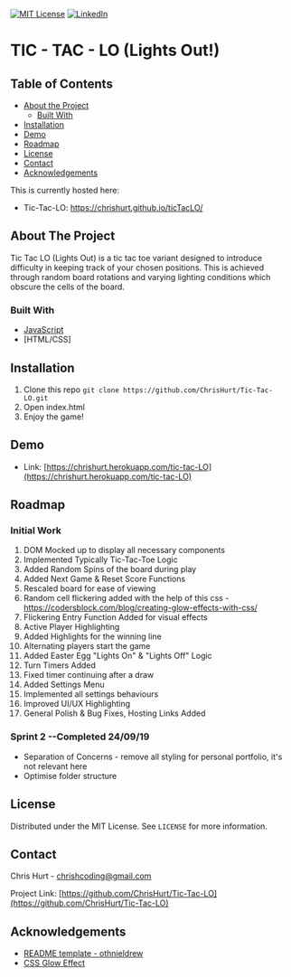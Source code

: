 [![MIT License][license-shield]][license-url]
[![LinkedIn][linkedin-shield]][linkedin-url]


# TIC - TAC - LO (Lights Out!)

<!-- TABLE OF CONTENTS -->
## Table of Contents

* [About the Project](#about-the-project)
  * [Built With](#built-with)
* [Installation](#installation) <!-- * [Usage](#usage) -->
* [Demo](#Demo)
* [Roadmap](#roadmap)
* [License](#license)
* [Contact](#contact)
* [Acknowledgements](#acknowledgements)

This is currently hosted here:
- Tic-Tac-LO: https://chrishurt.github.io/ticTacLO/

## About The Project

Tic Tac LO (Lights Out) is a tic tac toe variant designed to introduce difficulty in keeping track of your chosen positions. This is achieved through random board rotations and varying lighting conditions which obscure the cells of the board.

### Built With
* [JavaScript](https://www.javascript.com/)
* [HTML/CSS]

## Installation
1. Clone this repo
``` git clone https://github.com/ChrisHurt/Tic-Tac-LO.git ```
2. Open index.html
3. Enjoy the game!

## Demo
* Link: [https://chrishurt.herokuapp.com/tic-tac-LO](https://chrishurt.herokuapp.com/tic-tac-LO)

## Roadmap
### Initial Work

1. DOM Mocked up to display all necessary components
2. Implemented Typically Tic-Tac-Toe Logic
3. Added Random Spins of the board during play
4. Added Next Game & Reset Score Functions
5. Rescaled board for ease of viewing
6. Random cell flickering added with the help of this css - https://codersblock.com/blog/creating-glow-effects-with-css/
7. Flickering Entry Function Added for visual effects
8. Active Player Highlighting
9. Added Highlights for the winning line 
10. Alternating players start the game
11. Added Easter Egg "Lights On" & "Lights Off" Logic
12. Turn Timers Added
13. Fixed timer continuing after a draw
14. Added Settings Menu
15. Implemented all settings behaviours
16. Improved UI/UX Highlighting
17. General Polish & Bug Fixes, Hosting Links Added

### Sprint 2 --Completed 24/09/19
- Separation of Concerns - remove all styling for personal portfolio, it's not relevant here
- Optimise folder structure

## License

Distributed under the MIT License. See `LICENSE` for more information.


<!-- CONTACT -->
## Contact

Chris Hurt - chrishcoding@gmail.com

Project Link: [https://github.com/ChrisHurt/Tic-Tac-LO](https://github.com/ChrisHurt/Tic-Tac-LO)

<!-- ACKNOWLEDGEMENTS -->
## Acknowledgements
* [README template - othnieldrew](https://github.com/othneildrew/Best-README-Template)
* [CSS Glow Effect](https://codersblock.com/blog/creating-glow-effects-with-css/) 

[license-shield]: https://img.shields.io/github/license/othneildrew/Best-README-Template.svg?style=flat-square
[license-url]: https://github.com/ChrisHurt/Best-README-Template/blob/master/LICENSE.txt
[linkedin-shield]: https://img.shields.io/badge/-LinkedIn-black.svg?style=flat-square&logo=linkedin&colorB=555
[linkedin-url]: https://linkedin.com/in/christopher-hurt/